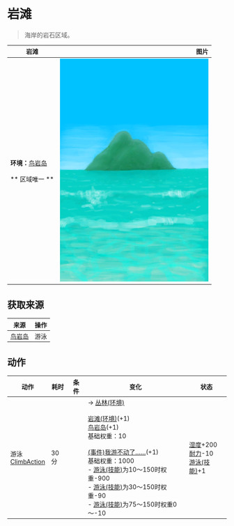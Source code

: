 # 岩滩  
> 海岸的岩石区域。  
  
  岩滩  |   图片   
 ----  |  ----:   
 **环境：**[鸟岩岛](BirdRock.md)<br><br>** 区域唯一 **  |  ![](Sprite/BigIsland.png)   
  
## 获取来源  
来源  |  操作  
----  |  ----  
[鸟岩岛](Path_RocksToBirdRock.md)  |  游泳  
## 动作  
动作  |  耗时  |  条件  |  变化  |  状态  
----  |  ----  |  ----  |  ----  |  ----  
游泳<br>[ClimbAction](ClimbAction.md)  |  30分  |    |  → [丛林(环境)](Env_Jungle.md)<br><br>[岩滩(环境)](Env_Rocks.md)(+1)<br>[鸟岩岛](Path_RocksToBirdRock.md)(+1)<br>基础权重：10<br><br>[(事件)我游不动了……](Event_SwimFail.md)(+1)<br>基础权重：1000<br>- [游泳(技能)](Skill_Swimming.md)为10～150时权重-900<br>- [游泳(技能)](Skill_Swimming.md)为30～150时权重-90<br>- [游泳(技能)](Skill_Swimming.md)为75～150时权重0～-10<br>  |  [湿度](Wetness.md)+200<br>[耐力](Stamina.md)-10<br>[游泳(技能)](Skill_Swimming.md)+1  
